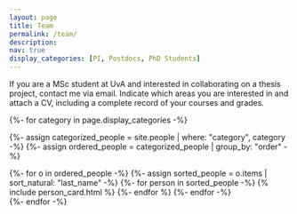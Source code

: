 ```yaml
---
layout: page
title: Team
permalink: /team/
description: 
nav: true
display_categories: [PI, Postdocs, PhD Students]
---
```


<!-- pages/team.md -->
If you are a MSc student at UvA and interested in collaborating on a thesis project, contact me via email. Indicate which areas you are interested in and attach a CV, including a complete record of your courses and grades.

<div class="projects">
<!-- Display categorized people -->
{%- for category in page.display_categories -%}


{%- assign categorized_people = site.people | where: "category", category -%}
{%- assign ordered_people = categorized_people | group_by: "order" -%}

<div class="grid">
{%- for o in ordered_people -%}
{%- assign sorted_people = o.items | sort_natural: "last_name" -%}  
<!-- Generate cards for each person -->
  {%- for person in sorted_people -%}
    {% include person_card.html %}
  {%- endfor %}
{%- endfor -%}
</div>
{%- endfor -%}
</div>

